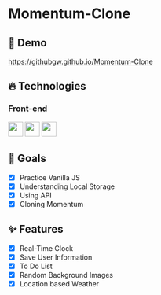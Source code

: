 # Momentum-Clone

## 🔗 Demo
https://githubgw.github.io/Momentum-Clone

## 🔥 Technologies
### Front-end
<img height="30" src="https://img.shields.io/badge/HTML5-E34F26?style=for-the-badge&logo=HTML5&logoColor=white" /> <img height="30" src="https://img.shields.io/badge/CSS3-1572B6?style=for-the-badge&logo=CSS3&logoColor=white"/> 
<img height="30" src="https://img.shields.io/badge/Javascript-black?style=for-the-badge&logo=Javascript&logoColor=F7DF1E"/>

## 🌈 Goals
- [x] Practice Vanilla JS
- [x] Understanding Local Storage
- [x] Using API <br>
- [x] Cloning Momentum

## ✨ Features
- [x] Real-Time Clock
- [x] Save User Information
- [x] To Do List
- [x] Random Background Images
- [x] Location based Weather
